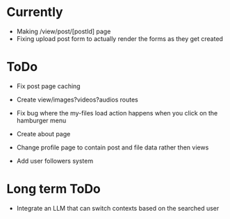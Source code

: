 # Currently
- Making /view/post/[postId] page
- Fixing upload post form to actually render the forms as they get created  

# ToDo
- Fix post page caching
- Create view/images?videos?audios routes
- Fix bug where the my-files load action happens when you click on the hamburger menu
- Create about page

- Change profile page to contain post and file data rather then views
- Add user followers system


# Long term ToDo
- Integrate an LLM that can switch contexts based on the searched user 